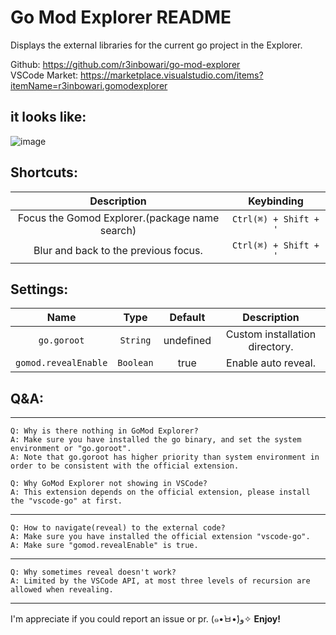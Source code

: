 # Go Mod Explorer README

Displays the external libraries for the current go project in the Explorer.  

Github: https://github.com/r3inbowari/go-mod-explorer  
VSCode Market: https://marketplace.visualstudio.com/items?itemName=r3inbowari.gomodexplorer

## it looks like:

![image](https://user-images.githubusercontent.com/30739857/174079982-dfce53c1-2b17-4e8e-b88c-248c461b1699.png)

## Shortcuts:  

|                          Description                       |       Keybinding       |
| :--------------------------------------------------------: | :--------------------: |
|       Focus the Gomod Explorer.(package name search)       | `Ctrl(⌘) + Shift + '` |
|             Blur and back to the previous focus.           | `Ctrl(⌘) + Shift + '` |

## Settings:  

|         Name         |   Type    |  Default  |            Description           |
| :------------------: | :-------: | :-------: | :------------------------------: |
|     `go.goroot`      | `String`  | undefined | Custom installation directory.   |
| `gomod.revealEnable` | `Boolean` |   true    | Enable auto reveal.              |

## Q&A:  

---

    Q: Why is there nothing in GoMod Explorer?
    A: Make sure you have installed the go binary, and set the system environment or "go.goroot".
    A: Note that go.goroot has higher priority than system environment in order to be consistent with the official extension.

    Q: Why GoMod Explorer not showing in VSCode?
    A: This extension depends on the official extension, please install the "vscode-go" at first.

---

    Q: How to navigate(reveal) to the external code?
    A: Make sure you have installed the official extension "vscode-go".
    A: Make sure "gomod.revealEnable" is true.

---

    Q: Why sometimes reveal doesn't work?
    A: Limited by the VSCode API, at most three levels of recursion are allowed when revealing.

---

I'm appreciate if you could report an issue or pr. (๑•̀ㅂ•́)و✧
**Enjoy!**
